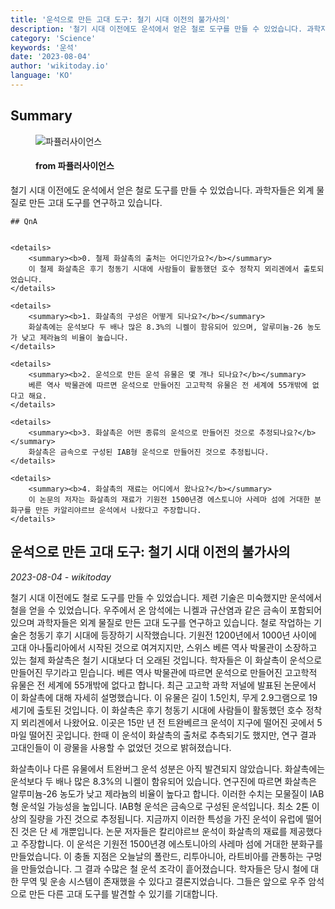 ```yaml
---
title: '운석으로 만든 고대 도구: 철기 시대 이전의 불가사의'
description: '철기 시대 이전에도 운석에서 얻은 철로 도구를 만들 수 있었습니다. 과학자들은 외계 물질로 만든 고대 도구를 연구하고 있습니다.'
category: 'Science'
keywords: '운석'
date: '2023-08-04'
author: 'wikitoday.io'
language: 'KO'
---
```


## Summary



<figure>
    <img src="https://cdn.popsci.co.kr/news/thumbnail/202308/21075_11258_547_v150.jpg" alt="파퓰러사이언스" />
    <figcaption>
        <h4> from 파퓰러사이언스</h4>
    </figcaption>
</figure>


철기 시대 이전에도 운석에서 얻은 철로 도구를 만들 수 있었습니다. 과학자들은 외계 물질로 만든 고대 도구를 연구하고 있습니다.


    ## QnA

    
    <details>
        <summary><b>0. 철제 화살촉의 출처는 어디인가요?</b></summary>
        이 철제 화살촉은 후기 청동기 시대에 사람들이 활동했던 호수 정착지 뫼리겐에서 출토되었습니다.
    </details>
    
    <details>
        <summary><b>1. 화살촉의 구성은 어떻게 되나요?</b></summary>
        화살촉에는 운석보다 두 배나 많은 8.3%의 니켈이 함유되어 있으며, 알루미늄-26 농도가 낮고 제라늄의 비율이 높습니다.
    </details>
    
    <details>
        <summary><b>2. 운석으로 만든 운석 유물은 몇 개나 되나요?</b></summary>
        베른 역사 박물관에 따르면 운석으로 만들어진 고고학적 유물은 전 세계에 55개밖에 없다고 해요.
    </details>
    
    <details>
        <summary><b>3. 화살촉은 어떤 종류의 운석으로 만들어진 것으로 추정되나요?</b></summary>
        화살촉은 금속으로 구성된 IAB형 운석으로 만들어진 것으로 추정됩니다.
    </details>
    
    <details>
        <summary><b>4. 화살촉의 재료는 어디에서 왔나요?</b></summary>
        이 논문의 저자는 화살촉의 재료가 기원전 1500년경 에스토니아 사레마 섬에 거대한 분화구를 만든 카알리야르브 운석에서 나왔다고 주장합니다.
    </details>
    


## 운석으로 만든 고대 도구: 철기 시대 이전의 불가사의

_2023-08-04 - wikitoday_

철기 시대 이전에도 철로 도구를 만들 수 있었습니다. 제련 기술은 미숙했지만 운석에서 철을 얻을 수 있었습니다. 우주에서 온 암석에는 니켈과 규산염과 같은 금속이 포함되어 있으며 과학자들은 외계 물질로 만든 고대 도구를 연구하고 있습니다. 철로 작업하는 기술은 청동기 후기 시대에 등장하기 시작했습니다. 기원전 1200년에서 1000년 사이에 고대 아나톨리아에서 시작된 것으로 여겨지지만, 스위스 베른 역사 박물관이 소장하고 있는 철제 화살촉은 철기 시대보다 더 오래된 것입니다. 학자들은 이 화살촉이 운석으로 만들어진 무기라고 믿습니다. 베른 역사 박물관에 따르면 운석으로 만들어진 고고학적 유물은 전 세계에 55개밖에 없다고 합니다. 최근 고고학 과학 저널에 발표된 논문에서 이 화살촉에 대해 자세히 설명했습니다. 이 유물은 길이 1.5인치, 무게 2.9그램으로 19세기에 출토된 것입니다. 이 화살촉은 후기 청동기 시대에 사람들이 활동했던 호수 정착지 뫼리겐에서 나왔어요. 이곳은 15만 년 전 트완베르크 운석이 지구에 떨어진 곳에서 5마일 떨어진 곳입니다. 한때 이 운석이 화살촉의 출처로 추측되기도 했지만, 연구 결과 고대인들이 이 광물을 사용할 수 없었던 것으로 밝혀졌습니다.



화살촉이나 다른 유물에서 트완버그 운석 성분은 아직 발견되지 않았습니다. 화살촉에는 운석보다 두 배나 많은 8.3%의 니켈이 함유되어 있습니다. 연구진에 따르면 화살촉은 알루미늄-26 농도가 낮고 제라늄의 비율이 높다고 합니다. 이러한 수치는 모물질이 IAB형 운석일 가능성을 높입니다. IAB형 운석은 금속으로 구성된 운석입니다. 최소 2톤 이상의 질량을 가진 것으로 추정됩니다. 지금까지 이러한 특성을 가진 운석이 유럽에 떨어진 것은 단 세 개뿐입니다. 논문 저자들은 칼리야르브 운석이 화살촉의 재료를 제공했다고 주장합니다. 이 운석은 기원전 1500년경 에스토니아의 사레마 섬에 거대한 분화구를 만들었습니다. 이 충돌 지점은 오늘날의 폴란드, 리투아니아, 라트비아를 관통하는 구멍을 만들었습니다. 그 결과 수많은 철 운석 조각이 흩어졌습니다. 학자들은 당시 철에 대한 무역 및 운송 시스템이 존재했을 수 있다고 결론지었습니다. 그들은 앞으로 우주 암석으로 만든 다른 고대 도구를 발견할 수 있기를 기대합니다.
